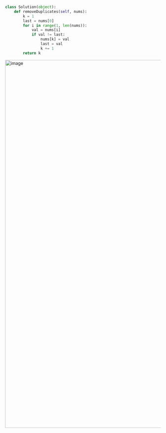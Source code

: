 
```python

class Solution(object):
    def removeDuplicates(self, nums):
        k = 1
        last = nums[0]
        for i in range(1, len(nums)):
            val = nums[i]
            if val != last:
                nums[k] = val
                last = val
                k += 1
        return k

```

<img width="1255" height="1188" alt="image" src="https://github.com/user-attachments/assets/e7acaa03-3b79-4966-9942-92c45b65a46e" />
